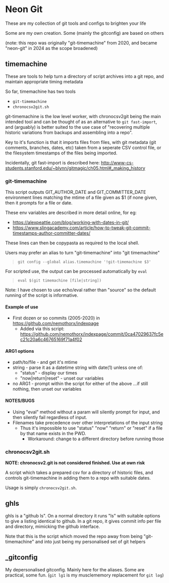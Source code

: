 # Neon Git

These are my collection of git tools and configs to brighten your life

Some are my own creation. Some (mainly the gitconfig) are based on others

(note: this repo was originally "git-timemachine" from 2020, and became
"neon-git" in 2024 as the scope broadened)

## timemachine

These are tools to help turn a directory of script archives into a git
repo, and maintain appropriate timing metadata

So far, timemachine has two tools

* `git-timemachine`
* `chronocsv2git.sh`

git-timemachine is the low level worker, with chronocsv2git being the main
intended tool and can be thought of as an alternative to `git fast-import`, and
(arguably) is better suited to the use case of "recovering multiple historic
variations from backups and assembling into a repo". 

Key to it's function is that it imports files from files, with git metadata
(git comments, branches, dates, etc) taken from a seperate CSV control file, or
the filesystem timestamps of the files being imported. 

Incidentally, git fast-import is described here: http://www-cs-students.stanford.edu/~blynn/gitmagic/ch05.html#_making_history


### git-timemachine

This script outputs GIT_AUTHOR_DATE and GIT_COMMITTER_DATE environment lines matching the mtime of a file given as $1 (if none given, then it prompts for a file or date. 

These env variables are described in more detail online, for eg:
* https://alexpeattie.com/blog/working-with-dates-in-git/
* https://www.slingacademy.com/article/how-to-tweak-git-commit-timestamps-author-committer-dates/

These lines can then be copypasta as required to the local shell. 

Users may prefer an alias to turn "git-timemachine" into "git timemachine"

> `git config --global alias.timemachine '!git-timemachine $3'`

For scripted use, the output can be processed automatically by `eval`

> `eval $(git timemachine [file|string])`

Note: I have chosen to use echo/eval rather than "source" so the default
running of the script is informative. 


#### Example of use

* First dozen or so commits (2005-2020) in
  https://github.com/nemothorx/indexpage
  * Added via this script:
    https://github.com/nemothorx/indexpage/commit/0ca47029637fc5ec21c20a6c46765169f71a4f02


#### ARG1 options
* path/to/file - and get it's mtime
* string - parse it as a datetime string with date(1) unless one of:
  * "status" - display our times
  * "now|return|reset" - unset our variables
* no ARG1 - prompt within the script for either of the above
  ...if still nothing, then unset our variables


#### NOTES/BUGS
* Using "eval" method without a param will silently prompt for input, and then
  silently fail regardless of input.
* Filenames take precedence over other interpretations of the input string
  * Thus it's impossible to use "status" "now" "return" or "reset" if a file by
    that name exists in the PWD. 
    * Workaround: change to a different directory before running those


### chronocsv2git.sh

**NOTE: chronocsv2.git is not considered finished. Use at own risk**

A script which takes a prepared csv for a directory of historic files, and
controls git-timemachine in adding them to a repo with suitable dates. 

Usage is simply `chronocsv2git.sh`. 



## ghls

ghls is a "github ls". On a normal directory it runs "ls" with suitable options
to give a listing identical to github. In a git repo, it gives commit info per
file and directory, mimicking the github interface. 

Note that this is the script which moved the repo away from being
"git-timemachine" and into just being my personalised set of git helpers


## _gitconfig

My depersonalised gitconfig. Mainly here for the aliases. Some are practical,
some fun. (`git lg1` is my musclememory replacement for `git log`)

